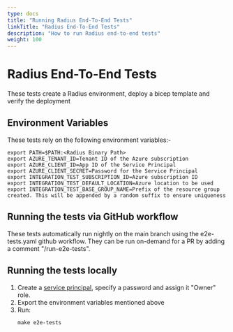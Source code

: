 ```yaml
---
type: docs
title: "Running Radius End-To-End Tests"
linkTitle: "Radius End-To-End Tests"
description: "How to run Radius end-to-end tests"
weight: 100
---
```


# Radius End-To-End Tests

These tests create a Radius environment, deploy a bicep template and verify the deployment


## Environment Variables

These tests rely on the following environment variables:-

```
export PATH=$PATH:<Radius Binary Path>
export AZURE_TENANT_ID=Tenant ID of the Azure subscription
export AZURE_CLIENT_ID=App ID of the Service Principal
export AZURE_CLIENT_SECRET=Password for the Service Principal
export INTEGRATION_TEST_SUBSCRIPTION_ID=Azure subscription ID
export INTEGRATION_TEST_DEFAULT_LOCATION=Azure location to be used
export INTEGRATION_TEST_BASE_GROUP_NAME=Prefix of the resource group created. This will be appended by a random suffix to ensure uniqueness
```


## Running the tests via GitHub workflow

These tests automatically run nightly on the main branch using the e2e-tests.yaml github workflow. They can be run on-demand for a PR by adding a comment "/run-e2e-tests".


## Running the tests locally

1. Create a [service principal](https://docs.microsoft.com/en-us/azure/active-directory/develop/howto-create-service-principal-portal), specify a password and assign it "Owner" role.
2. Export the environment variables mentioned above
3. Run:
    ```
    make e2e-tests
    ```
